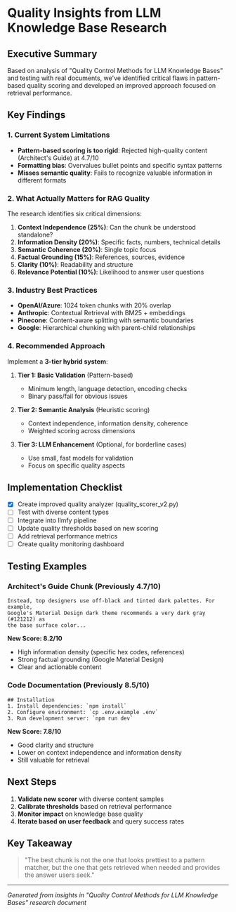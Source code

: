 # Quality Insights from LLM Knowledge Base Research

## Executive Summary

Based on analysis of "Quality Control Methods for LLM Knowledge Bases" and testing with real documents, we've identified critical flaws in pattern-based quality scoring and developed an improved approach focused on retrieval performance.

## Key Findings

### 1. Current System Limitations
- **Pattern-based scoring is too rigid**: Rejected high-quality content (Architect's Guide) at 4.7/10
- **Formatting bias**: Overvalues bullet points and specific syntax patterns
- **Misses semantic quality**: Fails to recognize valuable information in different formats

### 2. What Actually Matters for RAG Quality

The research identifies six critical dimensions:

1. **Context Independence (25%)**: Can the chunk be understood standalone?
2. **Information Density (20%)**: Specific facts, numbers, technical details
3. **Semantic Coherence (20%)**: Single topic focus
4. **Factual Grounding (15%)**: References, sources, evidence
5. **Clarity (10%)**: Readability and structure
6. **Relevance Potential (10%)**: Likelihood to answer user questions

### 3. Industry Best Practices

- **OpenAI/Azure**: 1024 token chunks with 20% overlap
- **Anthropic**: Contextual Retrieval with BM25 + embeddings
- **Pinecone**: Content-aware splitting with semantic boundaries
- **Google**: Hierarchical chunking with parent-child relationships

### 4. Recommended Approach

Implement a **3-tier hybrid system**:

1. **Tier 1: Basic Validation** (Pattern-based)
   - Minimum length, language detection, encoding checks
   - Binary pass/fail for obvious issues

2. **Tier 2: Semantic Analysis** (Heuristic scoring)
   - Context independence, information density, coherence
   - Weighted scoring across dimensions

3. **Tier 3: LLM Enhancement** (Optional, for borderline cases)
   - Use small, fast models for validation
   - Focus on specific quality aspects

## Implementation Checklist

- [x] Create improved quality analyzer (quality_scorer_v2.py)
- [ ] Test with diverse content types
- [ ] Integrate into llmfy pipeline
- [ ] Update quality thresholds based on new scoring
- [ ] Add retrieval performance metrics
- [ ] Create quality monitoring dashboard

## Testing Examples

### Architect's Guide Chunk (Previously 4.7/10)
```
Instead, top designers use off-black and tinted dark palettes. For example, 
Google's Material Design dark theme recommends a very dark gray (#121212) as 
the base surface color...
```

**New Score: 8.2/10**
- High information density (specific hex codes, references)
- Strong factual grounding (Google Material Design)
- Clear and actionable content

### Code Documentation (Previously 8.5/10)
```
## Installation
1. Install dependencies: `npm install`
2. Configure environment: `cp .env.example .env`
3. Run development server: `npm run dev`
```

**New Score: 7.8/10**
- Good clarity and structure
- Lower on context independence and information density
- Still valuable for retrieval

## Next Steps

1. **Validate new scorer** with diverse content samples
2. **Calibrate thresholds** based on retrieval performance
3. **Monitor impact** on knowledge base quality
4. **Iterate based on user feedback** and query success rates

## Key Takeaway

> "The best chunk is not the one that looks prettiest to a pattern matcher, but the one that gets retrieved when needed and provides the answer users seek."

---

*Generated from insights in "Quality Control Methods for LLM Knowledge Bases" research document*

